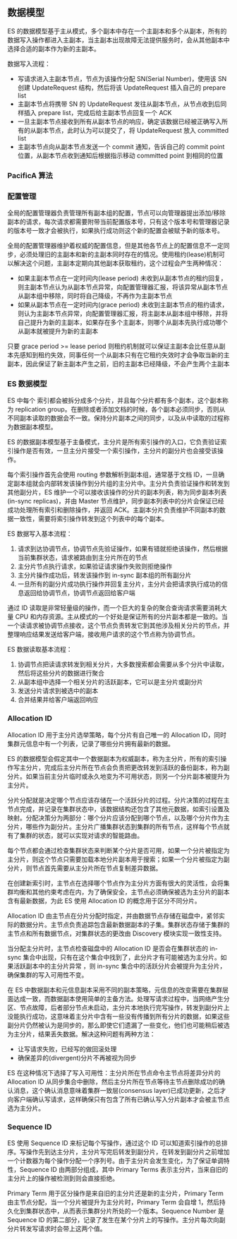 ## 数据模型

ES 的数据模型基于主从模式，多个副本中存在一个主副本和多个从副本，所有的数据写入操作都进入主副本，当主副本出现故障无法提供服务时，会从其他副本中选择合适的副本作为新的主副本。

数据写入流程：
- 写请求进入主副本节点，节点为该操作分配 SN(Serial Number)，使用该 SN 创建 UpdateRequest 结构，然后将该 UpdateRequest 插入自己的 prepare list
- 主副本节点将携带 SN 的 UpdateRequest 发往从副本节点，从节点收到后同样插入 prepare list，完成后给主副本节点回复一个 ACK
- 一旦主副本节点接收到所有从副本节点的响应，确定该数据已经被正确写入所有的从副本节点，此时认为可以提交了，将 UpdateRequest 放入 committed list
- 主副本节点向从副本节点发送一个 commit 通知，告诉自己的 commit point 位置，从副本节点收到通知后根据指示移动 committed point 到相同的位置


### PacificA 算法
### 配置管理

全局的配置管理器负责管理所有副本组的配置，节点可以向管理器提出添加/移除副本的请求，每次请求都需要附带当前配置版本号，只有这个版本号和管理器记录的版本号一致才会被执行，如果执行成功则这个新的配置会被赋予新的版本号。

全局的配置管理器维护着权威的配置信息，但是其他各节点上的配置信息不一定同步，必须处理旧的主副本和新的主副本同时存在的情况。使用租约(lease)机制可以解决这个问题，主副本定期向其他副本获取租约，这个过程会产生两种情况：
- 如果主副本节点在一定时间内(lease period) 未收到从副本节点的租约回复，则主副本节点认为从副本节点异常，向配置管理器汇报，将该异常从副本节点从副本组中移除，同时将自己降级，不再作为主副本节点
- 如果从副本节点在一定时间内(grace period) 未收到主副本节点的租约请求，则认为主副本节点异常，向配置管理器汇报，将主副本从副本组中移除，并将自己提升为新的主副本，如果存在多个主副本，则哪个从副本先执行成功哪个从副本就被提升为新的主副本

只要 grace period >= lease period 则租约机制就可以保证主副本会比任意从副本先感知到租约失效，同事任何一个从副本只有在它租约失效时才会争取当新的主副本，因此保证了新主副本产生之前，旧的主副本已经降级，不会产生两个主副本

### ES 数据模型

ES 中每个 索引都会被拆分成多个分片，并且每个分片都有多个副本，这个副本称为 replication group。在删除或者添加文档的时候，各个副本必须同步，否则从不同副本读取的数据会不一致。保持分片副本之间的同步，以及从中读取的过程称为数据副本模型。



ES 的数据副本模型基于主备模式，主分片是所有索引操作的入口，它负责验证索引操作是否有效，一旦主分片接受一个索引操作，主分片的副分片也会接受该操作。



每个索引操作首先会使用 routing 参数解析到副本组，通常基于文档 ID，一旦确定副本组就会内部转发该操作到分片组的主分片中。主分片负责验证操作和转发到其他副分片，ES 维护一个可以接收该操作的分片的副本列表，称为同步副本列表(in-sync replicas)，并由 Master 节点维护，同步副本列表中的分片会保证已经成功处理所有索引和删除操作，并返回 ACK。主副本分片负责维护不同副本的数据一致性，需要将索引操作转发到这个列表中的每个副本。



ES 数据写入基本流程：

1. 请求到达协调节点，协调节点先验证操作，如果有错就拒绝该操作，然后根据当前集群状态，请求被路由到主分片所在的节点
2. 主分片节点执行请求，如果验证请求操作失败则拒绝操作
3. 主分片操作成功后，转发该操作到 in-sync 副本组的所有副分片
4. 一旦所有的副分片成功执行操作并回复主分片，主分片会把请求执行成功的信息返回给协调节点，协调节点返回给客户端



通过 ID 读取是非常轻量级的操作，而一个巨大的复杂的聚合查询请求需要消耗大量 CPU 和内存资源。主从模式的一个好处是保证所有的分片副本都是一致的。当一个读请求被协调节点接收，这个节点负责转发它到其他涉及相关分片的节点，并整理响应结果发送给客户端，接收用户请求的这个节点称为协调节点。



ES 数据读取基本流程：

1. 协调节点把读请求转发到相关分片，大多数搜索都会需要从多个分片中读取，然后将这些分片的数据进行聚合
2. 从副本组中选择一个相关分片的活跃副本，它可以是主分片或副分片
3. 发送分片请求到被选中的副本
4. 合并结果并给客户端返回响应



### Allocation ID

Allocation ID 用于主分片选举策略，每个分片有自己唯一的 Allocation ID，同时集群元信息中有一个列表，记录了哪些分片拥有最新的数据。



ES 的数据模型会假定其中一个数据副本为权威副本，称为主分片，所有的索引操作写主分片，完成后主分片所在节点会负责把更改转发到活跃的备份副本，称为副分片。如果当前主分片临时或永久地变为不可用状态，则另一个分片副本被提升为主分片。



分片分配就是决定哪个节点应该存储在一个活跃分片的过程。分片决策的过程在主节点完成，并记录在集群状态中，该数据结构还包含了其他元数据，如索引设置及映射。分配决策分为两部分：哪个分片应该分配到哪个节点，以及哪个分片作为主分片，哪些作为副分片。主分片广播集群状态到集群的所有节点，这样每个节点就有了集群的状态，就可以实现对请求的智能路由。



每个节点都会通过检查集群状态来判断某个分片是否可用，如果一个分片被指定为主分片，则这个节点只需要加载本地分片副本用于搜索；如果一个分片被指定为副分片，则节点首先需要从主分片所在节点复制差异数据。



在创建新索引时，主节点在选择哪个节点作为主分片方面有很大的灵活性，会将集群均衡和其他约束考虑在内，为了确保安全，主节点必须确保被选为主分片的副本含有最新数据，为此 ES 使用 Allocation ID 的概念用于区分不同分片。



Allocation ID 由主节点在分片分配时指定，并由数据节点存储在磁盘中，紧邻实际的数据分片。主节点负责追踪包含最新数据副本的子集。集群状态存储于集群的主节点和所有数据节点，对集群状态的更改由 Discovery 模块实现一致性支持。



当分配主分片时，主节点检查磁盘中的 Allocation ID 是否会在集群状态的 in-sync 集合中出现，只有在这个集合中找到了，此分片才有可能被选为主分片。如果活跃副本中的主分片异常 ，则 in-sync 集合中的活跃分片会被提升为主分片，确保集群的写入可用性不变。



在 ES 中数据副本和元信息副本采用不同的副本策略，元信息的改变需要在集群层面达成一致，而数据副本使用简单的主备方法。处理写请求过程中，当网络产生分区、节点故障，后者部分节点未启动，主分片本地执行完写操作，转发到副分片上没能执行成功，这意味着主分片中含有一些没有传播到所有分片的数据，如果这些副分片仍然被认为是同步的，那么即使它们遗漏了一些变化，他们也可能稍后被选为主分片，结果丢失数据。解决这种问题有两种方法：

- 让写请求失败，已经写的做回滚处理
- 确保差异的(divergent)分片不再被视为同步

ES 在这种情况下选择了写入可用性：主分片所在节点命令主节点将差异分片的 Allocation ID 从同步集合中删除，然后主分片所在节点等待主节点删除成功的确认消息，这个确认消息意味着集群一致层(consensus layer)已成功更新，之后才向客户端确认写请求，这样确保只有包含了所有已确认写入分片副本才会被主节点选为主分片。



### Sequence ID

ES 使用 Sequence ID 来标记每个写操作，通过这个 ID 可以知道索引操作的总排序。写操作先到达主分片，主分片写完后转发到副分片，在转发到副分片之前增加一个计数器为每个操作分配一个序列号。由于主分片会发生变化，为了保证单调特性，Sequence ID 由两部分组成，其中 Primary Terms 表示主分片，当来自旧的主分片上的操作被检测到则会直接拒绝。



Primary Term 用于区分操作是来自旧的主分片还是新的主分片，Primary Term 由主节点分配，当一个分片被提升为主分片时，Primary Term 会自增 1，然后持久化到集群状态中，从而表示集群分片所处的一个版本。Sequence Number 是 Sequence ID 的第二部分，记录了发生在某个分片上的写操作。主分片每次向副分片转发写请求时会带上这两个值。



